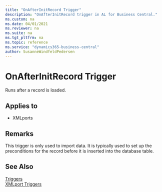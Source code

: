 ```yaml
---
title: "OnAfterInitRecord Trigger"
description: "OnAfterInitRecord trigger in AL for Business Central."
ms.custom: na
ms.date: 04/01/2021
ms.reviewer: na
ms.suite: na
ms.tgt_pltfrm: na
ms.topic: reference
ms.service: "dynamics365-business-central"
author: SusanneWindfeldPedersen
---
```



# OnAfterInitRecord Trigger
Runs after a record is loaded.  
  
## Applies to  
- XMLports  
  
## Remarks  
 This trigger is only used to import data. It is typically used to set up the preconditions for the record before it is inserted into the database table.  
  
## See Also  
 [Triggers](devenv-triggers.md)  
 [XMLport Triggers](devenv-xmlport-triggers.md)  